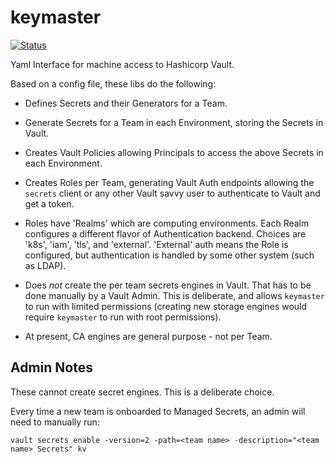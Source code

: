 # keymaster

[![Status](https://codebuild.us-east-2.amazonaws.com/badges?uuid=eyJlbmNyeXB0ZWREYXRhIjoiV1FnWVg1ZlNiTmg0OCt2Q2RMeEZEQm5HKzFMWTJ1VnRBL2JuZFVRNGg5Nm9TUjlnODJMblpNV2hEeUZheTdSV0dVcm8zbEtQZ0g5L0hzcmJXQVd4ZUlBPSIsIml2UGFyYW1ldGVyU3BlYyI6IlZCSWd3ZzF3SmVyR0dtU28iLCJtYXRlcmlhbFNldFNlcmlhbCI6MX0%3D&branch=master)](https://us-east-2.console.aws.amazon.com/codesuite/codebuild/projects/keymaster/history?region=us-east-2)

Yaml Interface for machine access to Hashicorp Vault.

Based on a config file, these libs do the following:

* Defines Secrets and their Generators for a Team.

* Generate Secrets for a Team in each Environment, storing the Secrets in Vault. 

* Creates Vault Policies allowing Principals to access the above Secrets in each Environment.

* Creates Roles per Team, generating Vault Auth endpoints allowing the `secrets` client or any other Vault savvy user to authenticate to Vault and get a token.

* Roles have 'Realms' which are computing environments.  Each Realm configures a different flavor of Authentication backend.  Choices are 'k8s', 'iam', 'tls', and 'external'.  'External' auth means the Role is configured, but authentication is handled by some other system (such as LDAP).

* Does *not* create the per team secrets engines in Vault.  That has to be done manually by a Vault Admin.  This is deliberate, and allows `keymaster` to run with limited permissions (creating new storage engines would require `keymaster` to run with root permissions).

* At present, CA engines are general purpose - not per Team.


## Admin Notes

These cannot create secret engines.  This is a deliberate choice.

Every time a new team is onboarded to Managed Secrets, an admin will need to manually run:

    vault secrets enable -version=2 -path=<team name> -description="<team name> Secrets" kv
    
   